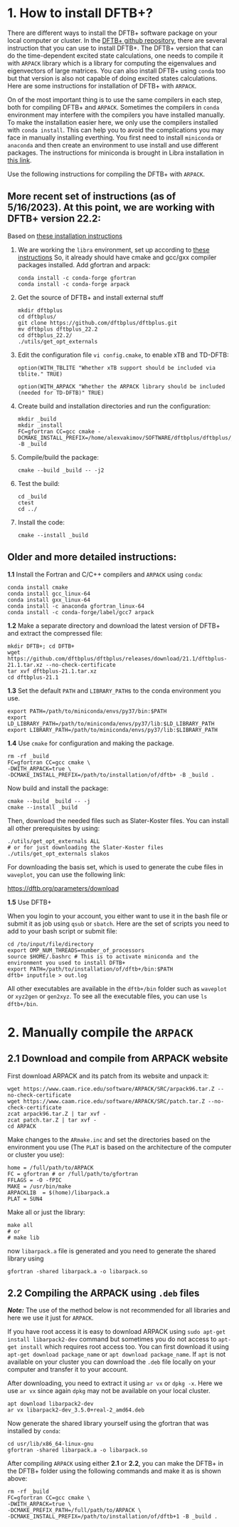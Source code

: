# 1. How to install DFTB+?

There are different ways to install the DFTB+ software package on your local computer or cluster. In the [DFTB+ github repository](https://github.com/dftbplus/dftbplus), there are several instruction that you
can use to install DFTB+. The DFTB+ version that can do the time-dependent excited state calculations, one needs to compile it with `ARPACK` library which 
is a library for computing the eigenvalues and eigenvectors of large matrices. You can also install DFTB+ using `conda` too but that version is also not capable
of doing excited states calculations. Here are some instructions for installation of DFTB+ with `ARPACK`.

On of the most important thing is to use the same compilers in each step, both for compiling DFTB+ and `ARPACK`. Sometimes the compilers in 
`conda` environment may interfere with the compilers you have installed manually. To make the installation easier here, we only use the compilers installed 
with `conda install`. This can help you to avoid the complications you may face in manually installing everthing. You first need to install `miniconda` or `anaconda`
and then create an environment to use install and use different packages. The instructions for miniconda is brought in Libra installation in [this link](https://github.com/Quantum-Dynamics-Hub/libra-code/tree/devel).

Use the following instructions for compiling the DFTB+ with `ARPACK`.

## More recent set of instructions (as of 5/16/2023). At this point, we are working with DFTB+ version 22.2:

Based on [these installation instructions](https://github.com/dftbplus/dftbplus/blob/22.2/INSTALL.rst)

1. We are working the `libra` environment, set up according to [these instructions](https://github.com/Quantum-Dynamics-Hub/libra-code)
   So, it already should have cmake and gcc/gxx compiler packages installed. 
   Add gfortran and arpack:

    ```
    conda install -c conda-forge gfortran
    conda install -c conda-forge arpack
    ```

2. Get the source of DFTB+ and install external stuff

    ```
    mkdir dftbplus
    cd dftbplus/
    git clone https://github.com/dftbplus/dftbplus.git
    mv dftbplus dftbplus_22.2
    cd dftbplus_22.2/
    ./utils/get_opt_externals
    ```

3. Edit the configuration file `vi config.cmake`, to enable xTB and TD-DFTB:

    ```
    option(WITH_TBLITE "Whether xTB support should be included via tblite." TRUE)

    option(WITH_ARPACK "Whether the ARPACK library should be included (needed for TD-DFTB)" TRUE)
    ```

4. Create build and installation directories and run the configuration:

    ```
    mkdir _build
    mkdir _install
    FC=gfortran CC=gcc cmake -DCMAKE_INSTALL_PREFIX=/home/alexvakimov/SOFTWARE/dftbplus/dftbplus/_install -B _build
    ```
 
5. Compile/build the package:

    ```
    cmake --build _build -- -j2
    ```

6. Test the build:

    ``` 
    cd _build
    ctest
    cd ../
    ```

7. Install the code:

    ``` 
    cmake --install _build
    ```



## Older and more detailed instructions:


**1.1** Install the Fortran and C/C++ compilers and `ARPACK`  using `conda`:
```
conda install cmake
conda install gcc_linux-64
conda install gxx_linux-64
conda install -c anaconda gfortran_linux-64 
conda install -c conda-forge/label/gcc7 arpack 
```
 
**1.2** Make a separate directory and download the latest version of DFTB+ and extract the compressed file:
```
mkdir DFTB+; cd DFTB+
wget https://github.com/dftbplus/dftbplus/releases/download/21.1/dftbplus-21.1.tar.xz --no-check-certificate
tar xvf dftbplus-21.1.tar.xz
cd dftbplus-21.1
```
 
**1.3** Set the default `PATH` and `LIBRARY_PATH`s to the conda environment you use.
```
export PATH=/path/to/miniconda/envs/py37/bin:$PATH
export LD_LIBRARY_PATH=/path/to/miniconda/envs/py37/lib:$LD_LIBRARY_PATH
export LIBRARY_PATH=/path/to/miniconda/envs/py37/lib:$LIBRARY_PATH
 ```
 
**1.4** Use `cmake` for configuration and making the package.
```
rm -rf _build
FC=gfortran CC=gcc cmake \
-DWITH_ARPACK=true \
-DCMAKE_INSTALL_PREFIX=/path/to/installation/of/dftb+ -B _build .
```
Now build and install the package:
```
cmake --build _build -- -j
cmake --install _build
```
Then, download the needed files such as Slater-Koster files. You can install all other prerequisites by using:
```
./utils/get_opt_externals ALL
# or for just downloading the Slater-Koster files
./utils/get_opt_externals slakos
```
For downloading the basis set, which is used to generate the cube files in `waveplot`, you can use the following link:

https://dftb.org/parameters/download

**1.5** Use DFTB+

When you login to your account, you either want to use it in the bash file or submit it as job using `qsub` or `sbatch`. Here are the set of scripts
you need to add to your bash script or submit file:
```
cd /to/input/file/directory
export OMP_NUM_THREADS=number_of_processors
source $HOME/.bashrc # This is to activate miniconda and the environment you used to install DFTB+
export PATH=/path/to/installation/of/dftb+/bin:$PATH
dftb+ inputfile > out.log
```

All other executables are available in the `dftb+/bin` folder such as `waveplot` or `xyz2gen` or `gen2xyz`. To see all the executable files, you can use `ls dftb+/bin`.


# 2. Manually compile the `ARPACK`

## 2.1 Download and compile from ARPACK website

First download ARPACK and its patch from its website and unpack it:
```
wget https://www.caam.rice.edu/software/ARPACK/SRC/arpack96.tar.Z --no-check-certificate
wget https://www.caam.rice.edu/software/ARPACK/SRC/patch.tar.Z --no-check-certificate
zcat arpack96.tar.Z | tar xvf -
zcat patch.tar.Z | tar xvf -
cd ARPACK
```

Make changes to the `ARmake.inc` and set the directories based on the environment you use (The `PLAT` is based on the architecture of the computer or cluster you use):
```
home = /full/path/to/ARPACK
FC = gfortran # or /full/path/to/gfortran 
FFLAGS = -O -fPIC
MAKE = /usr/bin/make
ARPACKLIB  = $(home)/libarpack.a
PLAT = SUN4
```

Make all or just the library:
```
make all
# or
# make lib
```
now `libarpack.a` file is generated and you need to generate the shared library using 
```
gfortran -shared libarpack.a -o libarpack.so
```

## 2.2 Compiling the ARPACK using `.deb` files

**_Note:_** The use of the method below is not recommended for all libraries and here we use it just for `ARPACK`.

If you have root access it is easy to download ARPACK using `sudo apt-get install libarpack2-dev` command but sometimes you do not access to `apt-get install` which 
requires root access too. You can first download it using `apt-get download package_name` or `apt download package_name`. If `apt` is not available on your cluster you can 
download the `.deb` file locally on your computer and transfer it to your account.

After downloading, you need to extract it using `ar vx`  or `dpkg -x`. Here we use `ar vx` since again `dpkg` may not be available on your local cluster.
```
apt download libarpack2-dev
ar vx libarpack2-dev_3.5.0+real-2_amd64.deb  
```
Now generate the shared library yourself using the gfortran that was installed by `conda`:
```
cd usr/lib/x86_64-linux-gnu
gfortran -shared libarpack.a -o libarpack.so
```

After compiling `ARPACK` using either **2.1** or **2.2**, you can make the DFTB+ in the DFTB+ folder using the following commands and make it as is shown above:
```
rm -rf _build
FC=gfortran CC=gcc cmake \
-DWITH_ARPACK=true \
-DCMAKE_PREFIX_PATH=/full/path/to/ARPACK \
-DCMAKE_INSTALL_PREFIX=/path/to/installation/of/dftb+1 -B _build .
```

